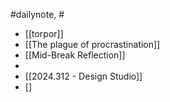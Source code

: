 #dailynote, #

- [[torpor]]
- [[The plague of procrastination]]
- [[Mid-Break Reflection]]
- 
- [[2024.312 - Design Studio]]
- []